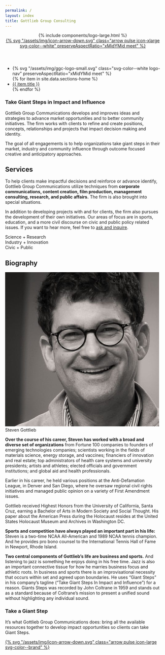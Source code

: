 ```yaml
---
permalink: /
layout: index
title: Gottlieb Group Consulting
---
```

<header class="container-brand container-vignette fixed ">
<a id="top"></a>
  <div class="grid-container">
    <div class="grid-x grid-margin-x align-middle section-block-primary">
      <div class="cell small-12 text-center">
      	{% include components/logo-large.html %}
        <div class="div text-center show-for-large">
          <a href="#intro" class="icon-next" title="Take a Giant Step" data-smooth-scroll="data-smooth-scroll" data-offset="-40" data-animation-easing="swing">
        	{% svg "/assets/img/icon-arrow-down.svg" class="arrow pulse icon-xlarge svg-color--white"  preserveAspectRatio="xMidYMid meet" %}
          </a>
        </div>
      </div>
    </div>
  </div>
</header>
<nav class="section-nav show-for-medium" data-sticky-container="data-sticky-container">
  <ul class="menu container-brand drop align-center" data-sticky="data-sticky" data-options="marginTop:0;" data-top-anchor="intro">
    <li>
      {% svg "/assets/img/ggc-logo-small.svg" class="svg-color--white logo-nav"  preserveAspectRatio="xMidYMid meet" %}
    </li>
  	{% for item in site.data.sections-home %}
      <li data-smooth-scroll="data-smooth-scroll" data-offset="50" data-animation-easing="swing"><a class="nav-item" href="#{{ item.slug }}" title="{{ item.title }}">{{ item.title }}</a></li>
    {% endfor %}
  </ul>
</nav>
<div class="container-white">
<section class="section-pad" id="intro">
  <div class="grid-container">
    <div class="grid-x grid-margin-x align-center">
      <div class="cell small-12 medium-3 large-3 text-right-on-medium">
        <h3 class="headline-2 text-light">Take <span class="text-bold">Giant Steps</span> in Impact and Influence</h3>
      </div>
      <div class="cell small-12 medium-9 large-6">
        <p>Gottlieb Group Communications develops and improves ideas and strategies to advance market opportunities and to better community initiatives. The firm works with clients to refine and create positions, concepts, relationships and projects that impact decision making and identity.</p>
        <p>The goal of all engagements is to help organizations take giant steps in their market, industry and community influence through outcome focused creative and anticipatory approaches.</p>
      </div>
    </div>
  </div>
</section>
<section class="section-pad" id="services">
  <div class="grid-container">
    <div class="grid-x grid-margin-x align-center">
      <div class="cell small-12 medium-3 large-3 text-right-on-medium">
        <h2 class="headline-4">Services</h2>
      </div>
      <div class="cell small-12 medium-9 large-6">
        <p>To help clients make impactful decisions and reinforce or advance identify, Gottlieb Group Communications utilize techniques from <strong>corporate communications, content creation, film production, management consulting, research, and public affairs.</strong> The firm is also brought into special situations.</p>
        <p class="text-callout-emphasis">In addition to developing projects with and for clients, the firm also pursues the development of their own initiatives. Our areas of focus are in sports, education, and a more civil discourse on civic and public policy related issues. If you want to hear more, feel free to <a href="#contact" title="Connect with Gottlieb Group">ask and inquire</a>.</p>
      </div>
    </div>
  </div>
  <aside class="section-pad--sm">
    <div class="grid-container">
      <div class="grid-x grid-margin-x align-center">
        <div class="cell small-12 text-center">
          <div class="text-callout">Science + Research</div>
          <div class="text-callout">Industry + Innovation</div>
          <div class="text-callout">Civic + Public</div>
        </div>  
      </div>
    </div>
  </aside>
</section>
<section class="section-pad" id="bio">
  <div class="grid-container">
    <div class="grid-x grid-margin-x align-center">
      <div class="cell small-12 medium-3 large-3 text-right-on-medium">
        <h2 class="headline-4">Biography</h2>
      </div>
      <div class="cell small-12 medium-9 large-6">
        <aside class="person-vertical float-right">
          <img class="avatar avatar-large float-right" src="/assets/img/steven-gottlieb-portrait-2018-tighter-crop.jpg" alt="Steven Gottlieb">
          <div class="person-label">Steven Gottlieb</div>
        </aside>
        <p><strong>Over the course of his career, Steven has worked with a broad and diverse set of organizations</strong> from Fortune 100 companies to founders of emerging technologies companies; scientists working in the fields of materials science, energy storage, and vaccines; financiers of innovation and real estate; top administrators of health care systems and university presidents; artists and athletes; elected officials and government institutions; and global aid and health professionals.</p>
        <p>Earlier in his career, he held various positions at the Anti-Defamation League, in Denver and San Diego, where he oversaw regional civil rights initiatives and managed public opinion on a variety of First Amendment issues.</p>
        <p>Gottlieb received Highest Honors from the University of California, Santa Cruz,  earning a Bachelor of Arts in Modern Society and Social Thought. His paper about the American Press during the Holocaust resides at the United States Holocaust Museum and Archives in Washington DC. </p>
        <p><strong>Sports and competition have always played an important part in his life:</strong> Steven is a two-time NCAA All-American and 1989 NCAA tennis champion. And he provides pro bono counsel to the International Tennis Hall of Fame in Newport, Rhode Island.</p>
        <p><strong>Two central components of Gottlieb’s life are business and sports.</strong> And listening to jazz is something he enjoys doing in his free time. Jazz is also an important connective tissue for how he marries business focus and athletic roots. In business and sports there is an improvisational necessity that occurs within set and agreed upon boundaries. He uses “Giant Steps” in his company’s tagline (“Take Giant Steps In Impact and Influence”) for a reason. Giants Steps was recorded by John Coltrane in 1959 and stands out as a standard because of Coltrane’s mission to present a unified sound without highlighting any individual sound.</p>
      </div>
    </div>
    <div class="grid-x grid-margin-x align-center">
      <div class="cell small-12 medium-3 large-3 text-right-on-medium">
        <h3 class="text-callout">Take a Giant Step</h3>
      </div>
      <div class="cell small-12 medium-9 large-6">
        <p class="text-sans text-larger group">It’s what Gottlieb Group Communications does: bring all the available resources together to develop impact opportunities so clients can take Giant
        Steps.</p>
        <p>
          <a href="#contact" class="icon-next" title="Take a Giant Step" data-smooth-scroll="data-smooth-scroll" data-offset="" data-animation-easing="swing">
            {% svg "/assets/img/icon-arrow-down.svg" class="arrow pulse icon-large svg-color--brand" %}
          </a>
        </p>
      </div>
    </div>
  </div>
</section>

